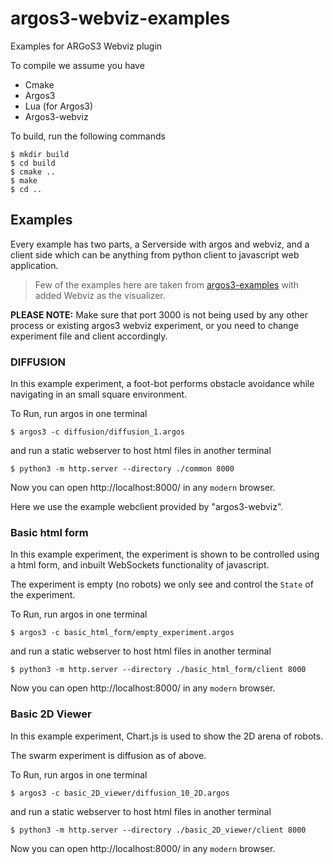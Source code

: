 # argos3-webviz-examples
Examples for ARGoS3 Webviz plugin

To compile we assume you have

- Cmake
- Argos3
- Lua (for Argos3)
- Argos3-webviz

To build, run the following commands
```console
$ mkdir build
$ cd build
$ cmake ..
$ make
$ cd ..
```


## Examples
Every example has two parts, a Serverside with argos and webviz, and a client side which can be anything from python client to javascript web application.

> Few of the examples here are taken from [argos3-examples](https://github.com/ilpincy/argos3-examples) with added Webviz as the visualizer.

**PLEASE NOTE:** Make sure that port 3000 is not being used by any other process or existing argos3 webviz experiment, or you need to change experiment file and client accordingly.
### DIFFUSION

In this example experiment, a foot-bot performs obstacle avoidance
while navigating in an small square environment.

To Run, run argos in one terminal
```console
$ argos3 -c diffusion/diffusion_1.argos
```

and run a static webserver to host html files in another terminal
```console
$ python3 -m http.server --directory ./common 8000
```

Now you can open http://localhost:8000/ in any `modern` browser.

Here we use the example webclient provided by "argos3-webviz".


### Basic html form

In this example experiment, the experiment is shown to be controlled
using a html form, and inbuilt WebSockets functionality of javascript.

The experiment is empty (no robots) we only see and control the `State`
of the experiment.

To Run, run argos in one terminal
```console
$ argos3 -c basic_html_form/empty_experiment.argos
```

and run a static webserver to host html files in another terminal
```console
$ python3 -m http.server --directory ./basic_html_form/client 8000
```

Now you can open http://localhost:8000/ in any `modern` browser.

### Basic 2D Viewer

In this example experiment, Chart.js is used to show the 2D arena of robots.

The swarm experiment is diffusion as of above.

To Run, run argos in one terminal
```console
$ argos3 -c basic_2D_viewer/diffusion_10_2D.argos
```

and run a static webserver to host html files in another terminal
```console
$ python3 -m http.server --directory ./basic_2D_viewer/client 8000
```

Now you can open http://localhost:8000/ in any `modern` browser.
